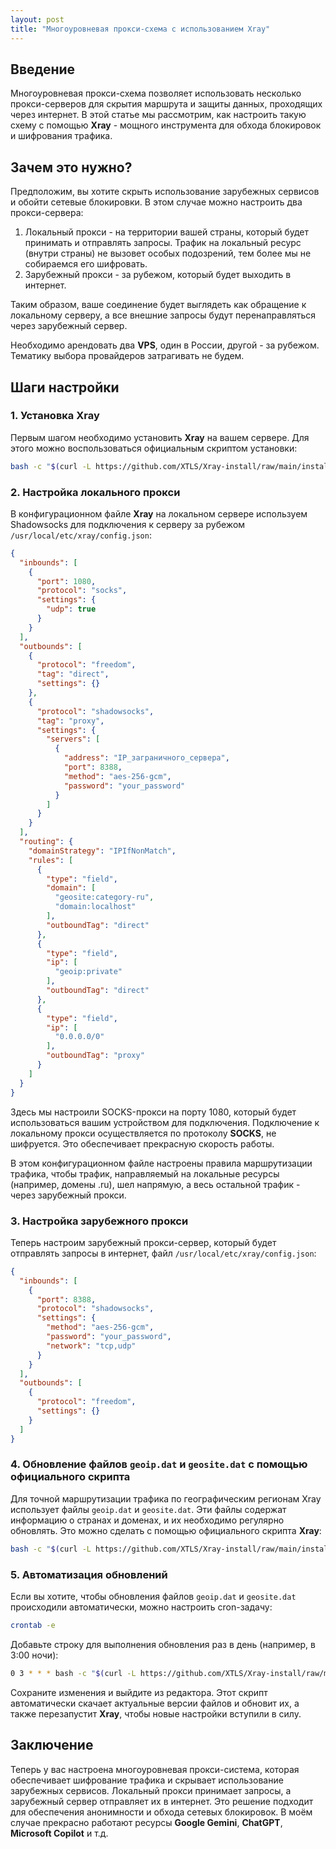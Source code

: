 ```yaml
---
layout: post
title: "Многоуровневая прокси-схема с использованием Xray"
---
```


## Введение

Многоуровневая прокси-схема позволяет использовать несколько прокси-серверов для скрытия маршрута и защиты данных, проходящих через интернет. В этой статье мы рассмотрим, как настроить такую схему с помощью **Xray** - мощного инструмента для обхода блокировок и шифрования трафика.

## Зачем это нужно?

Предположим, вы хотите скрыть использование зарубежных сервисов и обойти сетевые блокировки. В этом случае можно настроить два прокси-сервера:
1. Локальный прокси - на территории вашей страны, который будет принимать и отправлять запросы. Трафик на локальный ресурс (внутри страны) не вызовет особых подозрений, тем более мы не собираемся его шифровать.
2. Зарубежный прокси - за рубежом, который будет выходить в интернет.

Таким образом, ваше соединение будет выглядеть как обращение к локальному серверу, а все внешние запросы будут перенаправляться через зарубежный сервер.

Необходимо арендовать два **VPS**, один в России, другой - за рубежом. Тематику выбора провайдеров затрагивать не будем.

## Шаги настройки
### 1. Установка Xray

Первым шагом необходимо установить **Xray** на вашем сервере. Для этого можно воспользоваться официальным скриптом установки:

```bash
bash -c "$(curl -L https://github.com/XTLS/Xray-install/raw/main/install-release.sh)"
```

### 2. Настройка локального прокси

В конфигурационном файле **Xray** на локальном сервере используем Shadowsocks для подключения к серверу за рубежом `/usr/local/etc/xray/config.json`:

```json
{
  "inbounds": [
    {
      "port": 1080,
      "protocol": "socks",
      "settings": {
        "udp": true
      }
    }
  ],
  "outbounds": [
    {
      "protocol": "freedom",
      "tag": "direct",
      "settings": {}
    },
    {
      "protocol": "shadowsocks",
      "tag": "proxy",
      "settings": {
        "servers": [
          {
            "address": "IP_заграничного_сервера",
            "port": 8388,
            "method": "aes-256-gcm",
            "password": "your_password"
          }
        ]
      }
    }
  ],
  "routing": {
    "domainStrategy": "IPIfNonMatch",
    "rules": [
      {
        "type": "field",
        "domain": [
          "geosite:category-ru",
          "domain:localhost"
        ],
        "outboundTag": "direct"
      },
      {
        "type": "field",
        "ip": [
          "geoip:private"
        ],
        "outboundTag": "direct"
      },
      {
        "type": "field",
        "ip": [
          "0.0.0.0/0"
        ],
        "outboundTag": "proxy"
      }
    ]
  }
}
```
Здесь мы настроили SOCKS-прокси на порту 1080, который будет использоваться вашим устройством для подключения. Подключение к локальному прокси осуществляется по протоколу **SOCKS**, не шифруется. Это обеспечивает прекрасную скорость работы. 

В этом конфигурационном файле настроены правила маршрутизации трафика, чтобы трафик, направляемый на локальные ресурсы (например, домены .ru), шел напрямую, а весь остальной трафик - через зарубежный прокси.

### 3. Настройка зарубежного прокси

Теперь настроим зарубежный прокси-сервер, который будет отправлять запросы в интернет, файл `/usr/local/etc/xray/config.json`:

```json
{
  "inbounds": [
    {
      "port": 8388,
      "protocol": "shadowsocks",
      "settings": {
        "method": "aes-256-gcm",
        "password": "your_password",
        "network": "tcp,udp"
      }
    }
  ],
  "outbounds": [
    {
      "protocol": "freedom",
      "settings": {}
    }
  ]
}
```

### 4. Обновление файлов `geoip.dat` и `geosite.dat` с помощью официального скрипта

Для точной маршрутизации трафика по географическим регионам Xray использует файлы `geoip.dat` и `geosite.dat`. Эти файлы содержат информацию о странах и доменах, и их необходимо регулярно обновлять. Это можно сделать с помощью официального скрипта **Xray**:

```bash
bash -c "$(curl -L https://github.com/XTLS/Xray-install/raw/main/install-release.sh)" @ install-geodata
```

### 5. Автоматизация обновлений

Если вы хотите, чтобы обновления файлов `geoip.dat` и `geosite.dat` происходили автоматически, можно настроить cron-задачу:

```bash
crontab -e
```

Добавьте строку для выполнения обновления раз в день (например, в 3:00 ночи):

```bash
0 3 * * * bash -c "$(curl -L https://github.com/XTLS/Xray-install/raw/main/install-release.sh)" @ install-geodata && systemctl restart xray
```

Сохраните изменения и выйдите из редактора. Этот скрипт автоматически скачает актуальные версии файлов и обновит их, а также перезапустит **Xray**, чтобы новые настройки вступили в силу.

## Заключение

Теперь у вас настроена многоуровневая прокси-система, которая обеспечивает шифрование трафика и скрывает использование зарубежных сервисов. Локальный прокси принимает запросы, а зарубежный сервер отправляет их в интернет. Это решение подходит для обеспечения анонимности и обхода сетевых блокировок. В моём случае прекрасно работают ресурсы **Google Gemini**, **ChatGPT**, **Microsoft Copilot** и т.д.
